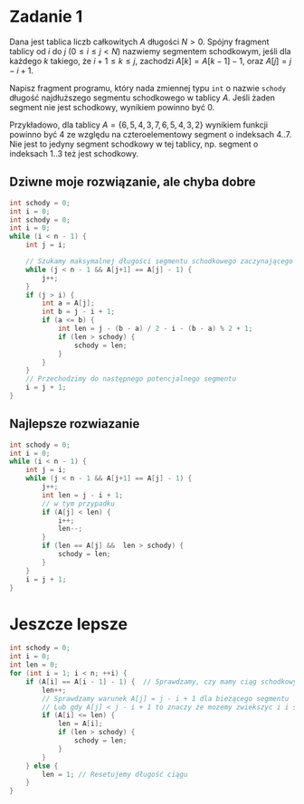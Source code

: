 # Zadanie 1

Dana jest tablica liczb całkowitych $A$ długości $N > 0$. Spójny fragment tablicy od $i$ do $j$ ($0 \leq i \leq j < N$) nazwiemy segmentem schodkowym, jeśli dla każdego $k$ takiego, że $i+1 \leq k \leq j$, zachodzi $A[k] = A[k-1] - 1$, oraz $A[j] = j - i + 1$.

Napisz fragment programu, który nada zmiennej typu `int` o nazwie `schody` długość najdłuższego segmentu schodkowego w tablicy $A$. Jeśli żaden segment nie jest schodkowy, wynikiem powinno być 0.

Przykładowo, dla tablicy $A = \{6, 5, 4, 3, 7, 6, 5, 4, 3, 2\}$ wynikiem funkcji powinno być 4 ze względu na czteroelementowy segment o indeksach $4..7$. Nie jest to jedyny segment schodkowy w tej tablicy, np. segment o indeksach $1..3$ też jest schodkowy.

## Dziwne moje rozwiązanie, ale chyba dobre

```c
int schody = 0;
int i = 0;
int schody = 0;
int i = 0;
while (i < n - 1) {
    int j = i;

    // Szukamy maksymalnej długości segmentu schodkowego zaczynającego się od i
    while (j < n - 1 && A[j+1] == A[j] - 1) {
        j++;
    }
    if (j > i) {
        int a = A[j];
        int b = j - i + 1;
        if (a <= b) {
            int len = j - (b - a) / 2 - i - (b - a) % 2 + 1;
            if (len > schody) {
                schody = len;
            }
        }
    }
    // Przechodzimy do następnego potencjalnego segmentu
    i = j + 1;
}
```


## Najlepsze rozwiazanie


```c
int schody = 0;
int i = 0;
while (i < n - 1) {
    int j = i;
    while (j < n - 1 && A[j+1] == A[j] - 1) {
        j++;
        int len = j - i + 1;
        // w tym przypadku 
        if (A[j] < len) {
            i++;
            len--;
        }
        if (len == A[j] &&  len > schody) { 
            schody = len;
        }
    }
    i = j + 1;
}
```



# Jeszcze lepsze

```c
int schody = 0;
int i = 0;
int len = 0;
for (int i = 1; i < n; ++i) {
    if (A[i] == A[i - 1] - 1) {  // Sprawdzamy, czy mamy ciąg schodkowy
        len++;
        // Sprawdzamy warunek A[j] = j - i + 1 dla bieżącego segmentu
        // Lub gdy A[j] < j - i + 1 to znaczy że mozemy zwiekszyc i i skrocic ciag
        if (A[i] <= len) {
            len = A[i];
            if (len > schody) {
                schody = len;
            }
        }
    } else {
        len = 1; // Resetujemy długość ciągu
    }
}
```